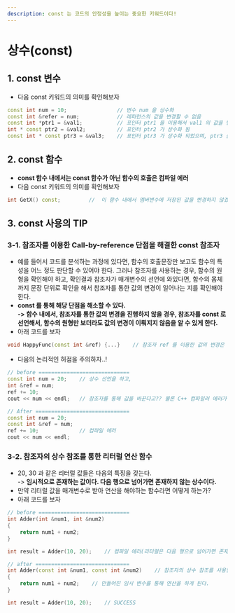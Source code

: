 ```yaml
---
description: const 는 코드의 안정성을 높이는 중요한 키워드이다!
---
```


# 상수(const)

## 1. const 변수

* 다음 const 키워드의 의미를 확인해보자

```cpp
const int num = 10;                // 변수 num 을 상수화
const int &refer = num;            // 레퍼런스의 값을 변경할 수 없음
const int *ptr1 = &val1;           // 포인터 ptr1 을 이용해서 val1 의 값을 변경할 수 없음
int * const ptr2 = &val2;          // 포인터 ptr2 가 상수화 됨    
const int * const ptr3 = &val3;    // 포인터 ptr3 가 상수화 되었으며, ptr3 를 이용해서 val3 의 값을 변경할 수 없음
```

## 2. const 함수

* **const 함수 내에서는 const 함수가 아닌 함수의 호출은 컴파일 에러**
* 다음 const 키워드의 의미를 확인해보자

```cpp
int GetX() const;         //  이 함수 내에서 멤버변수에 저장된 값을 변경하지 않겠다.
```

## 3. const 사용의 TIP

### 3-1. 참조자를 이용한 Call-by-reference 단점을 해결한 const 참조자

* 예를 들어서 코드를 분석하는 과정에 있다면, 함수의 호출문장만 보고도 함수의 특성을 어느 정도 판단할 수 있어야 한다. 그러나 참조자를 사용하는 경우, 함수의 원형을 확인해야 하고, 확인결과 참조자가 매개변수의 선언에 와있다면, 함수의 몸체까지 문장 단위로 확인을 해서 참조자를 통한 값의 변경이 일어나는 지를 확인해야 한다.&#x20;
* **const 를 통해 해당 단점을 해소할 수 있다.** \
  **-> 함수 내에서, 참조자를 통한 값의 변경을 진행하지 않을 경우, 참조자를 const 로 선언해서, 함수의 원형만 보더라도 값의 변경이 이뤄지지 않음을 알 수  있게 한다.**
* 아래 코드를 보자&#x20;

```cpp
void HappyFunc(const int &ref) {...}    // 참조자 ref 를 이용한 값의 변경은 하지 않겠다. 
```

* 다음의 논리적인 허점을 주의하자..!

```cpp
// before =============================
const int num = 20;    // 상수 선언을 하고, 
int &ref = num;
ref += 10;
cout << num << endl;   // 참조자를 통해 값을 바꾼다고?? 물론 C++ 컴파일러 에러가 발생한다.

// After ==============================
const int num = 20;
const int &ref = num;
ref += 10;             // 컴파일 에러
cout << num << endl;
```

### 3-2. 참조자의 상수 참조를 통한 리터럴 연산 함수

* 20, 30 과 같은 리터럴 값들은 다음의 특징을 갖는다. \
  \-> **임시적으로 존재하는 값이다. 다음 행으로 넘어가면 존재하지 않는 상수이다.**&#x20;
* 만약 리터럴 값을 매개변수로 받아 연산을 해야하는 함수라면 어떻게 하는가?&#x20;
* 아래 코드를 보자

```cpp
// before =============================
int Adder(int &num1, int &num2)
{
    return num1 + num2;
}

int result = Adder(10, 20);    // 컴파일 에러(리터럴은 다음 행으로 넘어가면 존재하지 않는 상수이다)

// after ==============================
int Adder(const int &num1, const int &num2)    // 참조자의 상수 참조를 사용할 때, 임시 변수를 생성하게 된다. 
{
    return num1 + num2;    // 만들어진 임시 변수를 통해 연산을 하게 된다.
}

int result = Adder(10, 20);    // SUCCESS
```
